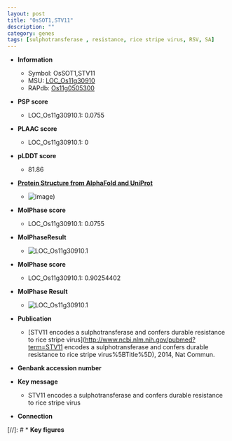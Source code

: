 ```yaml
---
layout: post
title: "OsSOT1,STV11"
description: ""
category: genes
tags: [sulphotransferase , resistance, rice stripe virus, RSV, SA]
---
```


* **Information**  
    + Symbol: OsSOT1,STV11  
    + MSU: [LOC_Os11g30910](http://rice.plantbiology.msu.edu/cgi-bin/ORF_infopage.cgi?orf=LOC_Os11g30910)  
    + RAPdb: [Os11g0505300](http://rapdb.dna.affrc.go.jp/viewer/gbrowse_details/irgsp1?name=Os11g0505300)  

* **PSP score**  
    + LOC_Os11g30910.1: 0.0755 

* **PLAAC score**  
    + LOC_Os11g30910.1: 0 

* **pLDDT score**
    + 81.86

* **[Protein Structure from AlphaFold and UniProt](https://www.uniprot.org/uniprotkb/A0A0P0Y2R7/entry#structure)**
    + ![image](https://ricepsp.github.io/images/A/AF-A0A0P0Y2R7-F1.png))

* **MolPhase score**
    + LOC_Os11g30910.1: 0.0755

* **MolPhaseResult**
    + ![LOC_Os11g30910.1](https://ricepsp.github.io/pictures/LOC_Os11g/LOC_Os11g30910.1.png)

* **MolPhase score**
    + LOC_Os11g30910.1: 0.90254402

* **MolPhase Result**
    + ![LOC_Os11g30910.1](https://304243504.github.io/Pictures/LOC_Os11g/LOC_Os11g30910.1.png)

* **Publication**  
    + [STV11 encodes a sulphotransferase and confers durable resistance to rice stripe virus](http://www.ncbi.nlm.nih.gov/pubmed?term=STV11 encodes a sulphotransferase and confers durable resistance to rice stripe virus%5BTitle%5D), 2014, Nat Commun.

* **Genbank accession number**  

* **Key message**  
    + STV11 encodes a sulphotransferase and confers durable resistance to rice stripe virus

* **Connection**  

[//]: # * **Key figures**  


